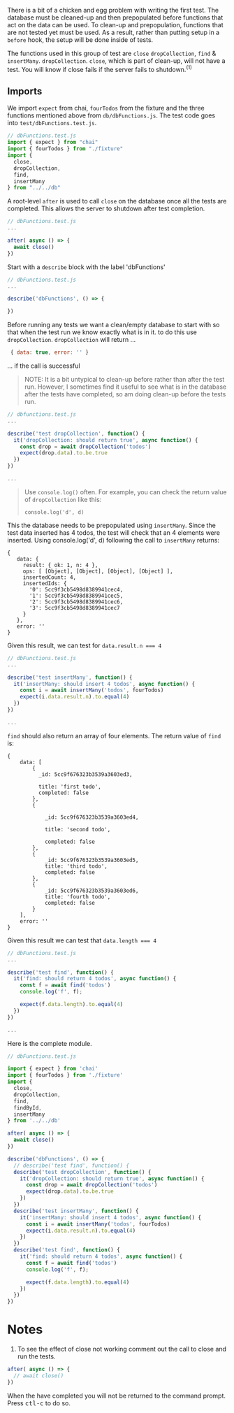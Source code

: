 There is a bit of a chicken and egg problem with writing the first test. The database must be cleaned-up and then prepopulated before functions that act on the data can be used. To clean-up and prepopulation, functions that are not tested yet must be used. As a result, rather than putting setup in a `before` hook, the setup will be done inside of tests.

The functions used in this group of test are `close` `dropCollection`, `find` & `insertMany`. `dropCollection`. `close`, which is part of clean-up, will not have a test. You will know if close fails if the server fails to shutdown.<sup>(1)</sup>

## Imports
We import `expect` from chai, `fourTodos` from the fixture and the three functions mentioned above from `db/dbFunctions.js`. The test code goes into `test/dbFunctions.test.js`.

```js
// dbFunctions.test.js
import { expect } from "chai"
import { fourTodos } from "./fixture"
import {
  close,
  dropCollection,
  find,
  insertMany
} from "../../db"
```

A root-level `after` is used to call `close` on the database once all the tests are completed. This allows the server to shutdown after test completion.

```js
// dbFunctions.test.js
...

after( async () => {
  await close()
})
```

Start with a `describe` block with the label 'dbFunctions'

```js
// dbFunctions.test.js
...

describe('dbFunctions', () => {

})
```

Before running any tests we want a clean/empty database to start with so that when the test run we know exactly what is in it. to do this use `dropCollection`. `dropCollection` will return ...
```js
 { data: true, error: '' }
```
... if the call is successful

> NOTE: It is a bit untypical to clean-up before rather than after the test run. However, I sometimes find it useful to see what is in the database after the tests have completed, so am doing clean-up before the tests run.


```js
// dbfunctions.test.js
...

describe('test dropCollection', function() {
  it('dropCollection: should return true', async function() {
    const drop = await dropCollection('todos')
    expect(drop.data).to.be.true
  })
})

...
```

> Use `console.log()` often. For example, you can check the return value of `dropCollection` like this:
> ```
> console.log('d', d)
> ```

This the database needs to be prepopulated using `insertMany`. Since the test data inserted has 4 todos, the test will check that an 4 elements were inserted. Using console.log('d', d) following the call to `insertMany` returns:

```console
{
   data: {
     result: { ok: 1, n: 4 },
     ops: [ [Object], [Object], [Object], [Object] ],
     insertedCount: 4,
     insertedIds: {
       '0': 5cc9f3cb5498d8389941cec4,
       '1': 5cc9f3cb5498d8389941cec5,
       '2': 5cc9f3cb5498d8389941cec6,
       '3': 5cc9f3cb5498d8389941cec7
     }
   },
   error: ''
}
```

Given this result, we can test for `data.result.n === 4`


```js
// dbFunctions.test.js
...

describe('test insertMany', function() {
  it('insertMany: should insert 4 todos', async function() {
    const i = await insertMany('todos', fourTodos)
    expect(i.data.result.n).to.equal(4)
  })
})

...
```

`find` should also return an array of four elements. The return value of `find` is:
```console
{
    data: [
        {
          _id: 5cc9f676323b3539a3603ed3,

          title: 'first todo',
          completed: false
        },
        {

            _id: 5cc9f676323b3539a3603ed4,

            title: 'second todo',

            completed: false
        },
        {
            _id: 5cc9f676323b3539a3603ed5,
            title: 'third todo',
            completed: false
        },
        {
            _id: 5cc9f676323b3539a3603ed6,
            title: 'fourth todo',
            completed: false
        }
    ],
    error: ''
}
```
Given this result we can test that `data.length === 4`

```js
// dbFunctions.test.js
...

describe('test find', function() {
  it('find: should return 4 todos', async function() {
    const f = await find('todos')
    console.log('f', f);

    expect(f.data.length).to.equal(4)
  })
})

...
```

Here is the complete module.
```js
// dbFunctions.test.js

import { expect } from 'chai'
import { fourTodos } from './fixture'
import {
  close,
  dropCollection,
  find,
  findById,
  insertMany
} from '../../db'

after( async () => {
  await close()
})

describe('dbFunctions', () => {
  // describe('test find', function() {
  describe('test dropCollection', function() {
    it('dropCollection: should return true', async function() {
      const drop = await dropCollection('todos')
      expect(drop.data).to.be.true
    })
  })
  describe('test insertMany', function() {
    it('insertMany: should insert 4 todos', async function() {
      const i = await insertMany('todos', fourTodos)
      expect(i.data.result.n).to.equal(4)
    })
  })
  describe('test find', function() {
    it('find: should return 4 todos', async function() {
      const f = await find('todos')
      console.log('f', f);

      expect(f.data.length).to.equal(4)
    })
  })
})
```


# Notes
1. To see the effect of close not working comment out the call to close and run the tests.
```js
after( async () => {
  // await close()
})
```
When the have completed you will not be returned to the command prompt. Press <kbd>ctl-c</kbd> to do so.
